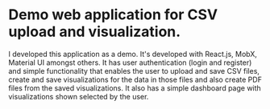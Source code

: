 # Demo web application for CSV upload and visualization.

I developed this application as a demo. 
It's developed with React.js, MobX, Material UI amongst others. It has user authentication (login and register) and simple functionality that enables the user to upload and save CSV files, create and save visualizations for the data in those files and also create PDF files from the saved visualizations.
It also has a simple dashboard page with visualizations shown selected by the user.

